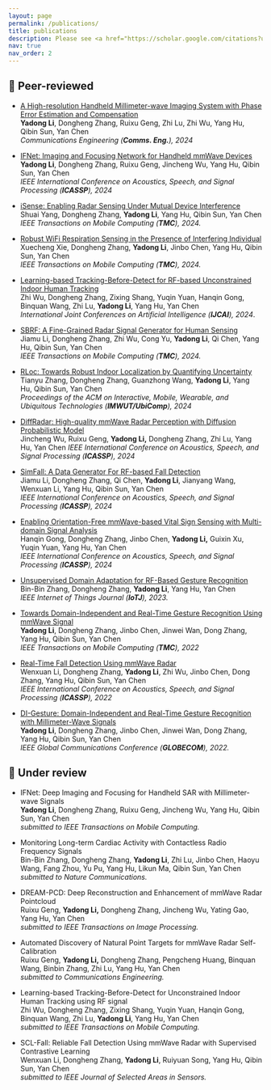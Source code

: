 ```yaml
---
layout: page
permalink: /publications/
title: publications
description: Please see <a href="https://scholar.google.com/citations?user=iZWM3pAAAAAJ&hl=en">Google Scholar</a> for more recent papers.
nav: true
nav_order: 2
---
```



## 📜 Peer-reviewed

-  [A High-resolution Handheld Millimeter-wave Imaging System with Phase Error Estimation and Compensation](https://www.nature.com/articles/s44172-023-00156-2)  
  **Yadong Li**, Dongheng Zhang, Ruixu Geng, Zhi Lu, Zhi Wu, Yang Hu, Qibin Sun, Yan Chen  
  *Communications Engineering (**Comms. Eng.**), 2024*
   
- [IFNet: Imaging and Focusing Network for Handheld mmWave Devices](https://ieeexplore.ieee.org/document/10447461)  
  **Yadong Li**, Dongheng Zhang, Ruixu Geng, Jincheng Wu, Yang Hu, Qibin Sun, Yan Chen  
  *IEEE International Conference on Acoustics, Speech, and Signal Processing (**ICASSP**), 2024*
  
- [iSense: Enabling Radar Sensing Under Mutual Device Interference](https://ieeexplore.ieee.org/document/10476710)  
  Shuai Yang, Dongheng Zhang, **Yadong Li**, Yang Hu, Qibin Sun, Yan Chen  
   *IEEE Transactions on Mobile Computing (**TMC**), 2024.*
  
- [Robust WiFi Respiration Sensing in the Presence of Interfering Individual](https://ieeexplore.ieee.org/document/10379134)  
  Xuecheng Xie, Dongheng Zhang, **Yadong Li**, Jinbo Chen, Yang Hu, Qibin Sun, Yan Chen  
  *IEEE Transactions on Mobile Computing (**TMC**), 2024.*
  
- [Learning-based Tracking-Before-Detect for RF-based Unconstrained Indoor Human Tracking](https://www.ijcai.org/proceedings/2024/674)  
  Zhi Wu, Dongheng Zhang, Zixing Shang, Yuqin Yuan, Hanqin Gong, Binquan Wang, Zhi Lu, **Yadong Li**, Yang Hu, Yan Chen  
  *International Joint Conferences on Artificial Intelligence (**IJCAI**), 2024*.
  
- [SBRF: A Fine-Grained Radar Signal Generator for Human Sensing](https://ieeexplore.ieee.org/document/10596954)  
  Jiamu Li, Dongheng Zhang, Zhi Wu, Cong Yu, **Yadong Li**, Qi Chen, Yang Hu, Qibin Sun, Yan Chen  
  *IEEE Transactions on Mobile Computing (**TMC**), 2024.*
  
- [RLoc: Towards Robust Indoor Localization by Quantifying Uncertainty](https://dl.acm.org/doi/abs/10.1145/3631437)  
  Tianyu Zhang, Dongheng Zhang, Guanzhong Wang, **Yadong Li**, Yang Hu, Qibin Sun, Yan Chen  
  *Proceedings of the ACM on Interactive, Mobile, Wearable, and Ubiquitous Technologies (**IMWUT/UbiComp**), 2024*

- [DiffRadar: High-quality mmWave Radar Perception with Diffusion Probabilistic Model](https://ieeexplore.ieee.org/document/10448324)  
  Jincheng Wu, Ruixu Geng, **Yadong Li,** Dongheng Zhang, Zhi Lu, Yang Hu, Yan Chen 
  *IEEE International Conference on Acoustics, Speech, and Signal Processing (**ICASSP**), 2024*

- [SimFall: A Data Generator For RF-based Fall Detection](https://ieeexplore.ieee.org/document/10446234)  
  Jiamu Li, Dongheng Zhang, Qi Chen, **Yadong Li**, Jianyang Wang, Wenxuan Li, Yang Hu, Qibin Sun, Yan Chen  
  *IEEE International Conference on Acoustics, Speech, and Signal Processing (**ICASSP**), 2024*
    
- [Enabling Orientation-Free mmWave-based Vital Sign Sensing with Multi-domain Signal Analysis](https://ieeexplore.ieee.org/document/10448323)  
  Hanqin Gong, Dongheng Zhang, Jinbo Chen, **Yadong Li,** Guixin Xu, Yuqin Yuan, Yang Hu, Yan Chen  
  *IEEE International Conference on Acoustics, Speech, and Signal Processing (**ICASSP**), 2024*
    
- [Unsupervised Domain Adaptation for RF-Based Gesture Recognition](https://ieeexplore.ieee.org/abstract/document/10147269)  
  Bin-Bin Zhang, Dongheng Zhang, **Yadong Li**, Yang Hu, Yan Chen  
  *IEEE Internet of Things Journal (**IoTJ**), 2023.*
   
 - [Towards Domain-Independent and Real-Time Gesture Recognition Using mmWave Signal](https://ieeexplore.ieee.org/abstract/document/9894724)  
  **Yadong Li**, Dongheng Zhang, Jinbo Chen, Jinwei Wan, Dong Zhang, Yang Hu, Qibin Sun, Yan Chen  
  *IEEE Transactions on Mobile Computing (**TMC**), 2022*

- [Real-Time Fall Detection Using mmWave Radar](https://ieeexplore.ieee.org/document/9747153)  
  Wenxuan Li, Dongheng Zhang, **Yadong Li**, Zhi Wu, Jinbo Chen, Dong Zhang, Yang Hu, Qibin Sun, Yan Chen  
  *IEEE International Conference on Acoustics, Speech, and Signal Processing (**ICASSP**), 2022*
    
- [DI-Gesture: Domain-Independent and Real-Time Gesture Recognition with Millimeter-Wave Signals](https://ieeexplore.ieee.org/document/10001175)  
  **Yadong Li**, Dongheng Zhang, Jinbo Chen, Jinwei Wan, Dong Zhang, Yang Hu, Qibin Sun, Yan Chen  
  *IEEE Global Communications Conference (**GLOBECOM**), 2022.*
    

## 📜 Under review

- IFNet: Deep Imaging and Focusing for Handheld SAR with Millimeter-wave Signals  
  **Yadong Li**, Dongheng Zhang, Ruixu Geng, Jincheng Wu, Yang Hu, Qibin Sun, Yan Chen  
  *submitted to IEEE Transactions on Mobile Computing.*
    
- Monitoring Long-term Cardiac Activity with Contactless Radio Frequency Signals  
  Bin-Bin Zhang, Dongheng Zhang, **Yadong Li**, Zhi Lu, Jinbo Chen, Haoyu Wang, Fang Zhou, Yu Pu, Yang Hu, Likun Ma, Qibin Sun, Yan Chen  
  *submitted to Nature Communications.*
    
- DREAM-PCD: Deep Reconstruction and Enhancement of mmWave Radar Pointcloud  
  Ruixu Geng, **Yadong Li,** Dongheng Zhang, Jincheng Wu, Yating Gao, Yang Hu, Yan Chen  
  *submitted to IEEE Transactions on Image Processing.*
    
- Automated Discovery of Natural Point Targets for mmWave Radar Self-Calibration  
  Ruixu Geng, **Yadong Li,** Dongheng Zhang, Pengcheng Huang, Binquan Wang, Binbin Zhang, Zhi Lu, Yang Hu, Yan Chen  
  *submitted to Communications Engineering.*
    
- Learning-based Tracking-Before-Detect for Unconstrained Indoor Human Tracking using RF signal                   
  Zhi Wu, Dongheng Zhang, Zixing Shang, Yuqin Yuan, Hanqin Gong, Binquan Wang, Zhi Lu, **Yadong Li**, Yang Hu, Yan Chen  
  *submitted to IEEE Transactions on Mobile Computing.*
    
- SCL-Fall: Reliable Fall Detection Using mmWave Radar with Supervised Contrastive Learning  
  Wenxuan Li, Dongheng Zhang, **Yadong Li**, Ruiyuan Song, Yang Hu, Qibin Sun, Yan Chen  
  *submitted to IEEE Journal of Selected Areas in Sensors.*

